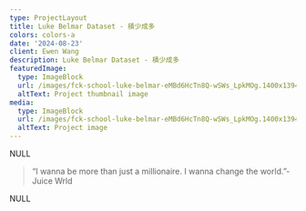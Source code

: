 ```yaml
---
type: ProjectLayout
title: Luke Belmar Dataset - 積少成多
colors: colors-a
date: '2024-08-23'
client: Ewen Wang
description: Luke Belmar Dataset - 積少成多
featuredImage:
  type: ImageBlock
  url: /images/fck-school-luke-belmar-eMBd6HcTn8Q-wSWs_LpkMOg.1400x1394.jpg
  altText: Project thumbnail image
media:
  type: ImageBlock
  url: /images/fck-school-luke-belmar-eMBd6HcTn8Q-wSWs_LpkMOg.1400x1394.jpg
  altText: Project image
---
```

NULL

> “I wanna be more than just a millionaire. I wanna change the world.”-Juice Wrld

NULL
